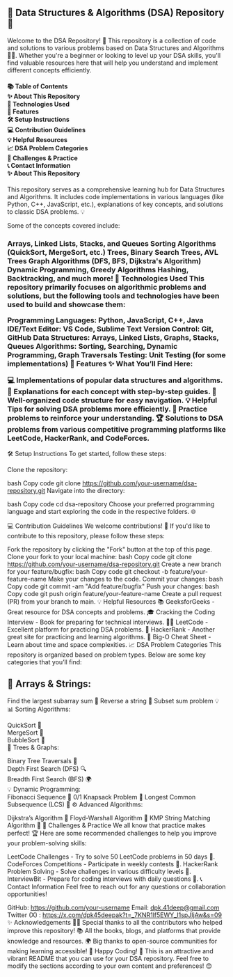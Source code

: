 <h2>🌟 Data Structures & Algorithms (DSA) Repository 🌟 </h2>
<p> Welcome to the DSA Repository! 🎉 This repository is a collection of code and solutions to various problems based on Data Structures and Algorithms 🧑‍💻. Whether you're a beginner or looking to level up your DSA skills, you'll find valuable resources here that will help you understand and implement different concepts efficiently. </p>
<h4>
📚 Table of Contents <br>
✨ About This Repository <br>
🔧 Technologies Used <br>
🚀 Features <br>
🛠️ Setup Instructions <br>
💻 Contribution Guidelines <br>
💡 Helpful Resources <br>
📈 DSA Problem Categories <br>
🎯 Challenges & Practice <br>
📞 Contact Information <br>
✨ About This Repository <br>
</h4>
<p>
This repository serves as a comprehensive learning hub for Data Structures and Algorithms. It includes code implementations in various languages (like Python, C++, JavaScript, etc.), explanations of key concepts, and solutions to classic DSA problems. 💡</p>
<p>
Some of the concepts covered include:

<h3>

Arrays, Linked Lists, Stacks, and Queues
Sorting Algorithms (QuickSort, MergeSort, etc.)
Trees, Binary Search Trees, AVL Trees
Graph Algorithms (DFS, BFS, Dijkstra's Algorithm)
Dynamic Programming, Greedy Algorithms
Hashing, Backtracking, and much more!
🔧 Technologies Used
This repository primarily focuses on algorithmic problems and solutions, but the following tools and technologies have been used to build and showcase them:

Programming Languages: Python, JavaScript, C++, Java
IDE/Text Editor: VS Code, Sublime Text
Version Control: Git, GitHub
Data Structures: Arrays, Linked Lists, Graphs, Stacks, Queues
Algorithms: Sorting, Searching, Dynamic Programming, Graph Traversals
Testing: Unit Testing (for some implementations)
🚀 Features
✨ What You’ll Find Here:

💻 Implementations of popular data structures and algorithms.
📝 Explanations for each concept with step-by-step guides.
📂 Well-organized code structure for easy navigation.
💡 Helpful Tips for solving DSA problems more efficiently.
🌱 Practice problems to reinforce your understanding.
🏆 Solutions to DSA problems from various competitive programming platforms like LeetCode, HackerRank, and CodeForces.
</h3>

🛠️ Setup Instructions
To get started, follow these steps:

Clone the repository:

bash
Copy code
git clone https://github.com/your-username/dsa-repository.git
Navigate into the directory:

bash
Copy code
cd dsa-repository
Choose your preferred programming language and start exploring the code in the respective folders. 🌐

💻 Contribution Guidelines
We welcome contributions! 🙌 If you'd like to contribute to this repository, please follow these steps:

Fork the repository by clicking the "Fork" button at the top of this page.
Clone your fork to your local machine:
bash
Copy code
git clone https://github.com/your-username/dsa-repository.git
Create a new branch for your feature/bugfix:
bash
Copy code
git checkout -b feature/your-feature-name
Make your changes to the code.
Commit your changes:
bash
Copy code
git commit -am "Add feature/bugfix"
Push your changes:
bash
Copy code
git push origin feature/your-feature-name
Create a pull request (PR) from your branch to main.
💡 Helpful Resources
📚 GeeksforGeeks - Great resource for DSA concepts and problems.
🎓 Cracking the Coding Interview - Book for preparing for technical interviews.
🧑‍💻 LeetCode - Excellent platform for practicing DSA problems.
📘 HackerRank - Another great site for practicing and learning algorithms.
🧠 Big-O Cheat Sheet - Learn about time and space complexities.
📈 DSA Problem Categories
This repository is organized based on problem types. Below are some key categories that you’ll find:
</p>

<h2>💠 Arrays & Strings:  </h2>

<p>

Find the largest subarray sum 🧮
Reverse a string 📝
Subset sum problem 💡 <br>
📊 Sorting Algorithms: <br>

QuickSort 🚀 <br>
MergeSort 🌱 <br>
BubbleSort 🧹 <br>
🌲 Trees & Graphs: <br>

Binary Tree Traversals 🌳 <br>
Depth First Search (DFS) 🔍 <br>
Breadth First Search (BFS) 🌍 <br>
💡 Dynamic Programming: 
<br>
Fibonacci Sequence 📐
0/1 Knapsack Problem 🎒
Longest Common Subsequence (LCS) 🔗
⚙️ Advanced Algorithms:

Dijkstra’s Algorithm 🚗
Floyd-Warshall Algorithm 🔄
KMP String Matching Algorithm 🔎
🎯 Challenges & Practice
We all know that practice makes perfect! 🏆 Here are some recommended challenges to help you improve your problem-solving skills:

LeetCode Challenges - Try to solve 50 LeetCode problems in 50 days 💪.
CodeForces Competitions - Participate in weekly contests 🏅.
HackerRank Problem Solving - Solve challenges in various difficulty levels 🌟.
InterviewBit - Prepare for coding interviews with daily questions 📅.
📞 Contact Information
Feel free to reach out for any questions or collaboration opportunities!

GitHub: https://github.com/your-username
Email: dpk.41deep@gmail.com
Twitter (X) : https://x.com/dpk45deepak?t=_7KNR1lf5EWY_I1spJIjAw&s=09
✨ Acknowledgements
👨‍💻 Special thanks to all the contributors who helped improve this repository!
📚 All the books, blogs, and platforms that provide knowledge and resources.
🌍 Big thanks to open-source communities for making learning accessible!
💖 Happy Coding! 💖
This is an attractive and vibrant README that you can use for your DSA repository. Feel free to modify the sections according to your own content and preferences! 😊
</p>
